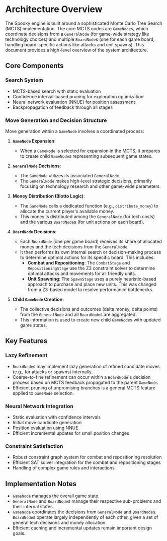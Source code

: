# Architecture Overview

The Spooky engine is built around a sophisticated Monte Carlo Tree Search (MCTS) implementation. The core MCTS nodes are `GameNode`s, which coordinate decisions from a `GeneralNode` (for game-wide strategy like technology choices) and multiple `BoardNode`s (one for each game board, handling board-specific actions like attacks and unit spawns). This document provides a high-level overview of the system architecture.

## Core Components

### Search System
- MCTS-based search with static evaluation
- Confidence interval-based pruning for exploration optimization
- Neural network evaluation (NNUE) for position assessment
- Backpropagation of feedback through all stages

### Move Generation and Decision Structure
Move generation within a `GameNode` involves a coordinated process:

1.  **`GameNode` Expansion**:
    *   When a `GameNode` is selected for expansion in the MCTS, it prepares to create child `GameNode`s representing subsequent game states.

2.  **`GeneralNode` Decisions**:
    *   The `GameNode` utilizes its associated `GeneralNode`.
    *   The `GeneralNode` makes high-level strategic decisions, primarily focusing on technology research and other game-wide parameters.

3.  **Money Distribution (Blotto Logic)**:
    *   The `GameNode` calls a dedicated function (e.g., `distribute_money`) to allocate the current player's available money.
    *   This money is distributed among the `GeneralNode` (for tech costs) and the various `BoardNode`s (for unit actions on each board).

4.  **`BoardNode` Decisions**:
    *   Each `BoardNode` (one per game board) receives its share of allocated money and the tech decisions from the `GeneralNode`.
    *   It then performs its own internal search or decision-making process to determine optimal actions for its specific board. This includes:
        *   **Combat and Repositioning**: The `CombatStage` and `RepositioningStage` use the Z3 constraint solver to determine optimal attacks and movements for all friendly units.
        *   **Unit Spawning**: The `SpawnStage` uses a purely heuristic-based approach to purchase and place new units. This was changed from a Z3-based model to resolve performance bottlenecks.

5.  **Child `GameNode` Creation**:
    *   The collective decisions and outcomes (delta money, delta points) from the `GeneralNode` and all `BoardNode`s are aggregated.
    *   This information is used to create new child `GameNode`s with updated game states.

## Key Features

### Lazy Refinement
- `BoardNode`s may implement lazy generation of refined candidate moves (e.g., for attacks or spawns) internally.
- Coarse-to-fine refinement can occur within a `BoardNode`'s decision process based on MCTS feedback propagated to the parent `GameNode`.
- Efficient pruning of unpromising branches is a general MCTS feature applied to `GameNode` selection.

### Neural Network Integration
- Static evaluation with confidence intervals
- Initial move candidate generation
- Position evaluation using NNUE
- Efficient incremental updates for small position changes

### Constraint Satisfaction
- Robust constraint graph system for combat and repositioning resolution
- Efficient SAT solver integration for the combat and repositioning stages
- Handling of complex game rules and interactions

## Implementation Notes

- `GameNode` manages the overall game state.
- `GeneralNode` and `BoardNode`s manage their respective sub-problems and their internal states.
- `GameNode` coordinates the decisions from `GeneralNode` and `BoardNode`s. `BoardNode`s operate largely independently of each other, given a set of general tech decisions and money allocation.
- Efficient caching and incremental updates remain important design goals.
